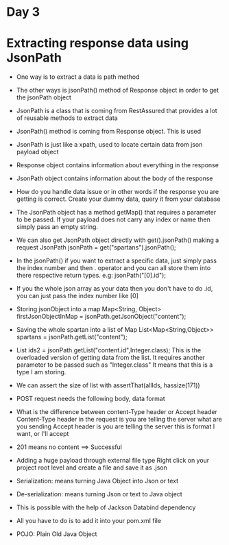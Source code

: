 # Day 3

# Extracting response data using JsonPath

- One way is to extract a data is path method
- The other ways is jsonPath() method of Response object in order to get the jsonPath object
- JsonPath is a class that is coming from RestAssured that provides a lot of reusable methods
  to extract data
  
- JsonPath() method is coming from Response object. This is used
- JsonPath is just like a xpath, used to locate certain data from json payload object

- Response object contains information about everything in the response
- JsonPath object contains information about the body of the response

- How do you handle data issue or in other words if the response you are getting is correct. 
  Create your dummy data, query it from your database
  
- The JsonPath object has a method getMap() that requires a parameter to be passed. 
  If your payload does not carry any index or name then simply pass an empty string.
  
- We can also get JsonPath object directly with get().jsonPath() making a request
  JsonPath jsonPath = get("spartans").jsonPath();
  
- In the jsonPath() if you want to extract a specific data, just simply pass the index
  number and then . operator and you can all store them into there respective return types.
  e.g: jsonPath("[0].id");
  
- If you the whole json array as your data then you don't have to do .id, you can just pass 
  the index number like [0]
  
- Storing jsonObject into a map
  Map<String, Object> firstJsonObjectInMap = jsonPath.getJsonObject("content");
  
- Saving the whole spartan into a list of Map
  List<Map<String,Object>> spartans = jsonPath.getList("content");
  
- List<Integer> ids2 = jsonPath.getList("content.id",Integer.class);
  This is the overloaded version of getting data from the list. It requires another parameter
  to be passed such as "Integer.class" It means that this is a type I am storing.
  
- We can assert the size of list with assertThat(allIds, hassize(171))

- POST request needs the following
  body, data format
  
- What is the difference between content-Type header or Accept header
  Content-Type header in the request is you are telling the server what are you sending
  Accept header is you are telling the server this is format I want, or I'll accept
  
- 201 means no content ==> Successful

- Adding a huge payload through external file type
  Right click on your project root level and create a file and save it as .json
  
- Serialization: means turning Java Object into Json or text
- De-serialization: means turning Json or text to Java object
- This is possible with the help of Jackson Databind dependency
- All you have to do is to add it into your pom.xml file


- POJO: Plain Old Java Object



  
  
  

